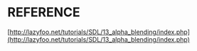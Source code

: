 # REFERENCE

[http://lazyfoo.net/tutorials/SDL/13_alpha_blending/index.php](http://lazyfoo.net/tutorials/SDL/13_alpha_blending/index.php)
